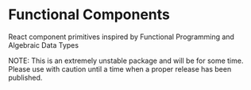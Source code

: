 # Functional Components
React component primitives inspired by Functional Programming and Algebraic Data Types

NOTE: This is an extremely unstable package and will be for some time.  Please use with caution until a time when a proper release has been published.
